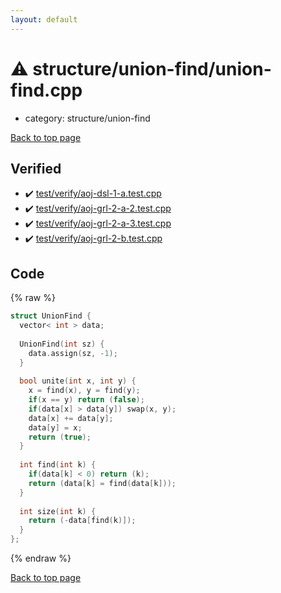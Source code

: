 ```yaml
---
layout: default
---
```


<!-- mathjax config similar to math.stackexchange -->
<script type="text/javascript" async
  src="https://cdnjs.cloudflare.com/ajax/libs/mathjax/2.7.5/MathJax.js?config=TeX-MML-AM_CHTML">
</script>
<script type="text/x-mathjax-config">
  MathJax.Hub.Config({
    TeX: { equationNumbers: { autoNumber: "AMS" }},
    tex2jax: {
      inlineMath: [ ['$','$'] ],
      processEscapes: true
    },
    "HTML-CSS": { matchFontHeight: false },
    displayAlign: "left",
    displayIndent: "2em"
  });
</script>

<script type="text/javascript" src="https://cdnjs.cloudflare.com/ajax/libs/jquery/3.4.1/jquery.min.js"></script>
<script src="https://cdn.jsdelivr.net/npm/jquery-balloon-js@1.1.2/jquery.balloon.min.js" integrity="sha256-ZEYs9VrgAeNuPvs15E39OsyOJaIkXEEt10fzxJ20+2I=" crossorigin="anonymous"></script>
<script type="text/javascript" src="../../../assets/js/copy-button.js"></script>
<link rel="stylesheet" href="../../../assets/css/copy-button.css" />


# :warning: structure/union-find/union-find.cpp
* category: structure/union-find


[Back to top page](../../../index.html)



## Verified
* :heavy_check_mark: [test/verify/aoj-dsl-1-a.test.cpp](../../../verify/test/verify/aoj-dsl-1-a.test.cpp.html)
* :heavy_check_mark: [test/verify/aoj-grl-2-a-2.test.cpp](../../../verify/test/verify/aoj-grl-2-a-2.test.cpp.html)
* :heavy_check_mark: [test/verify/aoj-grl-2-a-3.test.cpp](../../../verify/test/verify/aoj-grl-2-a-3.test.cpp.html)
* :heavy_check_mark: [test/verify/aoj-grl-2-b.test.cpp](../../../verify/test/verify/aoj-grl-2-b.test.cpp.html)


## Code
{% raw %}
```cpp
struct UnionFind {
  vector< int > data;
 
  UnionFind(int sz) {
    data.assign(sz, -1);
  }
 
  bool unite(int x, int y) {
    x = find(x), y = find(y);
    if(x == y) return (false);
    if(data[x] > data[y]) swap(x, y);
    data[x] += data[y];
    data[y] = x;
    return (true);
  }
 
  int find(int k) {
    if(data[k] < 0) return (k);
    return (data[k] = find(data[k]));
  }
 
  int size(int k) {
    return (-data[find(k)]);
  }
};

```
{% endraw %}

[Back to top page](../../../index.html)

